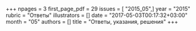 +++
npages = 3
first_page_pdf = 29
issues = [ "2015_05",]
year = "2015"
rubric = "Ответы"
illustrators = []
date = "2017-05-03T00:17:32+03:00"
month = "05"
authors = []
title = "Ответы, указания, решения"
+++
